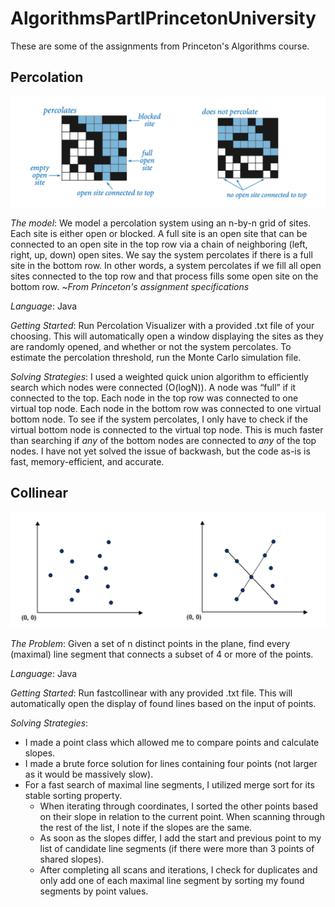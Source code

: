 # AlgorithmsPartIPrincetonUniversity
These are some of the assignments from Princeton's Algorithms course. 

## Percolation ## 

![Percolated vs non-percolated](percolation/percolation.png?raw=true)

_The model_: We model a percolation system using an n-by-n grid of sites. Each site is either open or blocked. A full site is an open site that can be connected to an open site in the top row via a chain of neighboring (left, right, up, down) open sites. We say the system percolates if there is a full site in the bottom row. In other words, a system percolates if we fill all open sites connected to the top row and that process fills some open site on the bottom row. 
~_From Princeton's assignment specifications_

_Language_: Java

_Getting Started_: Run Percolation Visualizer with a provided .txt file of your choosing. This will automatically open a window displaying the sites as they are randomly opened, and whether or not the system percolates. To estimate the percolation threshold, run the Monte Carlo simulation file.

_Solving Strategies_: I used a weighted quick union algorithm to efficiently search which nodes were connected (O(logN)). A node was “full” if it connected to the top. Each node in the top row was connected to one virtual top node. Each node in the bottom row was connected to one virtual bottom node. To see if the system percolates, I only have to check if the virtual bottom node is connected to the virtual top node. This is much faster than searching if _any_ of the bottom nodes are connected to _any_ of the top nodes. I have not yet solved the issue of backwash, but the code as-is is fast, memory-efficient, and accurate. 

## Collinear ## 

![Collinear points](collinear/collinear.png?raw=true)

_The Problem_: Given a set of n distinct points in the plane, find every (maximal) line segment that connects a subset of 4 or more of the points.

_Language_: Java

_Getting Started_: Run fastcollinear with any provided .txt file. This will automatically open the display of found lines based on the input of points.

_Solving Strategies_: 
* I made a point class which allowed me to compare points and calculate slopes. 
* I made a brute force solution for lines containing four points (not larger as it would be massively slow). 
* For a fast search of maximal line segments, I utilized merge sort for its stable sorting property. 
  * When iterating through coordinates, I sorted the other points based on their slope in relation to the current point. When scanning through the rest of the list, I note if the slopes are the same. 
  * As soon as the slopes differ, I add the start and previous point to my list of candidate line segments (if there were more than 3 points of shared slopes). 
  * After completing all scans and iterations, I check for duplicates and only add one of each maximal line segment by sorting my found segments by point values. 
